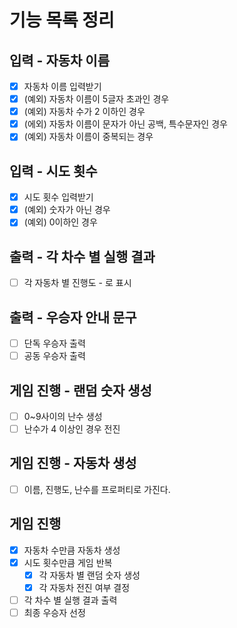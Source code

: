  # 기능 목록 정리
 ## 입력 - 자동차 이름
- [x] 자동차 이름 입력받기
- [x] (예외) 자동차 이름이 5글자 초과인 경우
- [x] (예외) 자동차 수가 2 이하인 경우
- [x] (에외) 자동차 이름이 문자가 아닌 공백, 특수문자인 경우
- [x] (예외) 자동차 이름이 중복되는 경우

## 입력 - 시도 횟수
- [x] 시도 횟수 입력받기
- [x] (예외) 숫자가 아닌 경우
- [x] (예외) 0이하인 경우

## 출력 - 각 차수 별 실행 결과
- [ ] 각 자동차 별 진행도 - 로 표시

## 출력 - 우승자 안내 문구
- [ ] 단독 우승자 출력
- [ ] 공동 우승자 출력

## 게임 진행 - 랜덤 숫자 생성
- [ ] 0~9사이의 난수 생성
- [ ] 난수가 4 이상인 경우 전진

## 게임 진행 - 자동차 생성
- [ ] 이름, 진행도, 난수를 프로퍼티로 가진다.

## 게임 진행
- [x] 자동차 수만큼 자동차 생성
- [x] 시도 횟수만큼 게임 반복
  - [x] 각 자동차 별 랜덤 숫자 생성
  - [x] 각 자동차 전진 여부 결정
- [ ] 각 차수 별 실행 결과 출력
- [ ] 최종 우승자 선정
